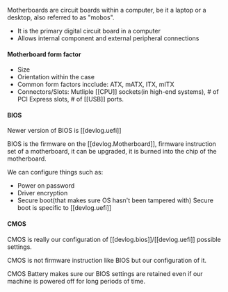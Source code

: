 
Motherboards are circuit boards within a computer, be it a laptop or a desktop, also referred to as "mobos".

- It is the primary digital circuit board in a computer
- Allows internal component and external peripheral connections

#### Motherboard form factor

- Size
- Orientation within the case
- Common form factors incclude: ATX, mATX, ITX, mITX
- Connectors/Slots: Mutliple [[CPU]] sockets(in high-end systems), \# of PCI Express slots, \# of [[USB]] ports.

#### BIOS

Newer version of BIOS is [[devlog.uefi]]

BIOS is the firmware on the [[devlog.Motherboard]], firmware instruction set of a motherboard, it can be upgraded, it is burned into the chip of the motherboard.

We can configure things such as:

- Power on password
- Driver encryption
- Secure boot(that makes sure OS hasn't been tampered with) Secure boot is specific to [[devlog.uefi]]

#### CMOS

CMOS is really our configuration of [[devlog.bios]]/[[devlog.uefi]] possible settings.

CMOS is not firmware instruction like BIOS but our configuration of it.

CMOS Battery makes sure our BIOS settings are retained even if our machine is powered off for long periods of time.
